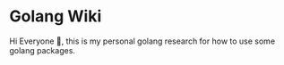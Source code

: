# Golang Wiki
Hi Everyone 👋, this is my personal golang research for how to use some golang packages.